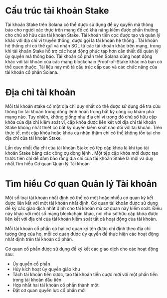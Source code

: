 # Cấu trúc tài khoản Stake
Tài khoản Stake trên Solana có thể được sử dụng để ủy quyền mã thông báo cho người xác thực trên mạng để có khả năng kiếm được phần thưởng cho chủ sở hữu của tài khoản Stake. Tài khoản tiền cọc được tạo và quản lý khác với địa chỉ ví truyền thống, được gọi là tài khoản hệ thống . Tài khoản hệ thống chỉ có thể gửi và nhận SOL từ các tài khoản khác trên mạng, trong khi tài khoản Stake hỗ trợ các hoạt động phức tạp hơn cần thiết để quản lý ủy quyền mã thông báo.
Tài khoản cổ phần trên Solana cũng hoạt động khác với tài khoản của các mạng blockchain Proof-of-Stake khác mà bạn có thể quen thuộc. Tài liệu này mô tả cấu trúc cấp cao và các chức năng của tài khoản cổ phần Solana.
# Địa chỉ tài khoản
Mỗi tài khoản stake có một địa chỉ duy nhất có thể được sử dụng để tra cứu thông tin tài khoản trong dòng lệnh hoặc trong bất kỳ công cụ khám phá mạng nào. Tuy nhiên, không giống như địa chỉ ví trong đó chủ sở hữu cặp khóa của địa chỉ kiểm soát ví, cặp khóa được liên kết với địa chỉ tài khoản Stake không nhất thiết có bất kỳ quyền kiểm soát nào đối với tài khoản. Trên thực tế, một cặp khóa hoặc khóa cá nhân thậm chí có thể không tồn tại cho địa chỉ của tài khoản Stake.

Lần duy nhất địa chỉ của tài khoản Stake có tệp cặp khóa là khi tạo tài khoản Stake bằng các công cụ dòng lệnh . Một tệp cặp khóa mới được tạo trước tiên chỉ để đảm bảo rằng địa chỉ của tài khoản Stake là mới và duy nhất.Tìm hiểu Cơ quan Quản lý Tài khoản
# Tìm hiểu Cơ quan Quản lý Tài khoản
Một số loại tài khoản nhất định có thể có một hoặc nhiều cơ quan ký kết được liên kết với một tài khoản nhất định. Cơ quan tài khoản được sử dụng để ký các giao dịch nhất định cho tài khoản mà cơ quan này kiểm soát. Điều này khác với một số mạng blockchain khác, nơi chủ sở hữu cặp khóa được liên kết với địa chỉ của tài khoản kiểm soát tất cả hoạt động của tài khoản.

Mỗi tài khoản cổ phần có hai cơ quan ký tên được chỉ định theo địa chỉ tương ứng của họ, mỗi cơ quan được ủy quyền để thực hiện các hoạt động nhất định trên tài khoản cổ phần.

Cơ quan cổ phần được sử dụng để ký kết các giao dịch cho các hoạt động sau:

- Ủy quyền cổ phần
- Hủy kích hoạt ủy quyền giáo khu
- Tách tài khoản tiền cược, tạo tài khoản tiền cược mới với một phần tiền trong tài khoản đầu tiên
- Hợp nhất hai tài khoản cổ phần thành một
- Đặt cơ quan quyền lực cổ phần mới

